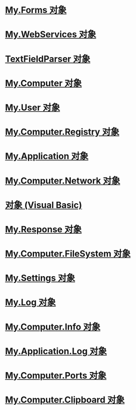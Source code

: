 # [My.Forms 对象](my-forms-object.md)
# [My.WebServices 对象](my-webservices-object.md)
# [TextFieldParser 对象](textfieldparser-object.md)
# [My.Computer 对象](my-computer-object.md)
# [My.User 对象](my-user-object.md)
# [My.Computer.Registry 对象](my-computer-registry-object.md)
# [My.Application 对象](my-application-object.md)
# [My.Computer.Network 对象](my-computer-network-object.md)
# [对象 (Visual Basic)](index.md)
# [My.Response 对象](my-response-object.md)
# [My.Computer.FileSystem 对象](my-computer-filesystem-object.md)
# [My.Settings 对象](my-settings-object.md)
# [My.Log 对象](my-log-object.md)
# [My.Computer.Info 对象](my-computer-info-object.md)
# [My.Application.Log 对象](my-application-log-object.md)
# [My.Computer.Ports 对象](my-computer-ports-object.md)
# [My.Computer.Clipboard 对象](my-computer-clipboard-object.md)
